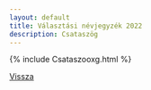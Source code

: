 ```yaml
---
layout: default
title: Választási névjegyzék 2022
description: Csataszög
---
```


{% include Csataszooxg.html %}

[Vissza](./)